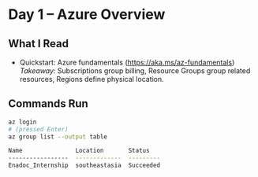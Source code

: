 # Day 1 – Azure Overview

## What I Read
- Quickstart: Azure fundamentals (https://aka.ms/az-fundamentals)  
  _Takeaway:_ Subscriptions group billing, Resource Groups group related resources, Regions define physical location.

## Commands Run
```bash
az login
# (pressed Enter)
az group list --output table

Name               Location       Status
-----------------  -------------  ---------
Enadoc_Internship  southeastasia  Succeeded


